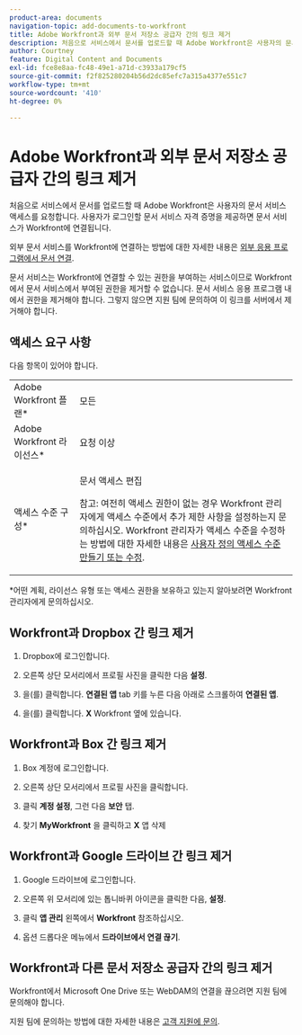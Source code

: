 ```yaml
---
product-area: documents
navigation-topic: add-documents-to-workfront
title: Adobe Workfront과 외부 문서 저장소 공급자 간의 링크 제거
description: 처음으로 서비스에서 문서를 업로드할 때 Adobe Workfront은 사용자의 문서 서비스 액세스를 요청합니다. 사용자가 로그인할 문서 서비스 자격 증명을 제공하면 문서 서비스가 Workfront에 연결됩니다.
author: Courtney
feature: Digital Content and Documents
exl-id: fce8e8aa-fc48-49e1-a71d-c3933a179cf5
source-git-commit: f2f825280204b56d2dc85efc7a315a4377e551c7
workflow-type: tm+mt
source-wordcount: '410'
ht-degree: 0%

---
```


# Adobe Workfront과 외부 문서 저장소 공급자 간의 링크 제거

처음으로 서비스에서 문서를 업로드할 때 Adobe Workfront은 사용자의 문서 서비스 액세스를 요청합니다. 사용자가 로그인할 문서 서비스 자격 증명을 제공하면 문서 서비스가 Workfront에 연결됩니다.

외부 문서 서비스를 Workfront에 연결하는 방법에 대한 자세한 내용은 [외부 응용 프로그램에서 문서 연결](../../documents/adding-documents-to-workfront/link-documents-from-external-apps.md).

문서 서비스는 Workfront에 연결할 수 있는 권한을 부여하는 서비스이므로 Workfront에서 문서 서비스에서 부여된 권한을 제거할 수 없습니다. 문서 서비스 응용 프로그램 내에서 권한을 제거해야 합니다. 그렇지 않으면 지원 팀에 문의하여 이 링크를 서버에서 제거해야 합니다.

## 액세스 요구 사항

다음 항목이 있어야 합니다.

<table style="table-layout:auto"> 
 <col> 
 <col> 
 <tbody> 
  <tr> 
   <td role="rowheader">Adobe Workfront 플랜*</td> 
   <td> <p> 모든</p> </td> 
  </tr> 
  <tr> 
   <td role="rowheader">Adobe Workfront 라이선스*</td> 
   <td> <p>요청 이상</p> </td> 
  </tr> 
  <tr> 
   <td role="rowheader">액세스 수준 구성*</td> 
   <td> <p>문서 액세스 편집</p> <p>참고: 여전히 액세스 권한이 없는 경우 Workfront 관리자에게 액세스 수준에서 추가 제한 사항을 설정하는지 문의하십시오. Workfront 관리자가 액세스 수준을 수정하는 방법에 대한 자세한 내용은 <a href="../../administration-and-setup/add-users/configure-and-grant-access/create-modify-access-levels.md" class="MCXref xref">사용자 정의 액세스 수준 만들기 또는 수정</a>.</p> </td> 
  </tr> 
 </tbody> 
</table>

&#42;어떤 계획, 라이선스 유형 또는 액세스 권한을 보유하고 있는지 알아보려면 Workfront 관리자에게 문의하십시오.

## Workfront과 Dropbox 간 링크 제거

1. Dropbox에 로그인합니다.
1. 오른쪽 상단 모서리에서 프로필 사진을 클릭한 다음 **설정**.
1. 을(를) 클릭합니다. **연결된 앱** tab 키를 누른 다음 아래로 스크롤하여 **연결된 앱**.

1. 을(를) 클릭합니다. **X** Workfront 옆에 있습니다.

## Workfront과 Box 간 링크 제거

1. Box 계정에 로그인합니다.
1. 오른쪽 상단 모서리에서 프로필 사진을 클릭합니다.
1. 클릭 **계정 설정**, 그런 다음 **보안** 탭.

1. 찾기 **MyWorkfront** 을 클릭하고 **X** 앱 삭제

## Workfront과 Google 드라이브 간 링크 제거

1. Google 드라이브에 로그인합니다.
1. 오른쪽 위 모서리에 있는 톱니바퀴 아이콘을 클릭한 다음, **설정**.
1. 클릭 **앱 관리** 왼쪽에서 **Workfront** 참조하십시오.

1. 옵션 드롭다운 메뉴에서 **드라이브에서 연결 끊기**.

## Workfront과 다른 문서 저장소 공급자 간의 링크 제거

Workfront에서 Microsoft One Drive 또는 WebDAM의 연결을 끊으려면 지원 팀에 문의해야 합니다.

지원 팀에 문의하는 방법에 대한 자세한 내용은 [고객 지원에 문의](../../workfront-basics/tips-tricks-and-troubleshooting/contact-customer-support.md).
